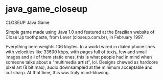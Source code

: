 # java_game_closeup
CLOSEUP Java Game

Simple game made using Java 1.0 and featured at the Brazilian website of Close Up toothpaste, from Lever (closeup.com.br), in February 1997.

Everything here weights 106 kbytes. In a world wired in dialed phone lines with velocities like 33600 kbps, with pages full of texts, few and small images and all of them static ones, this is what people had in mind when someone talks about a "multimedia artist", lol. Designs chewed as hardcore pixel art (8 bit max), audio downsampled at the minimum acceptable and cut sharp. At that time, this was truly mind-blowing.
